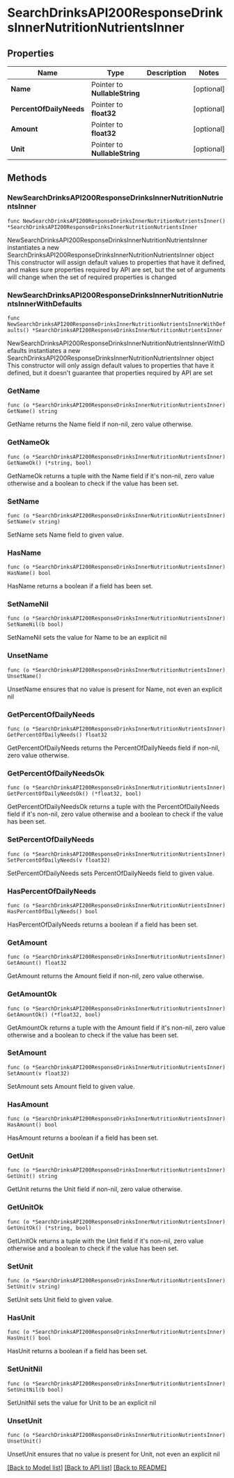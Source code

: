 # SearchDrinksAPI200ResponseDrinksInnerNutritionNutrientsInner

## Properties

Name | Type | Description | Notes
------------ | ------------- | ------------- | -------------
**Name** | Pointer to **NullableString** |  | [optional] 
**PercentOfDailyNeeds** | Pointer to **float32** |  | [optional] 
**Amount** | Pointer to **float32** |  | [optional] 
**Unit** | Pointer to **NullableString** |  | [optional] 

## Methods

### NewSearchDrinksAPI200ResponseDrinksInnerNutritionNutrientsInner

`func NewSearchDrinksAPI200ResponseDrinksInnerNutritionNutrientsInner() *SearchDrinksAPI200ResponseDrinksInnerNutritionNutrientsInner`

NewSearchDrinksAPI200ResponseDrinksInnerNutritionNutrientsInner instantiates a new SearchDrinksAPI200ResponseDrinksInnerNutritionNutrientsInner object
This constructor will assign default values to properties that have it defined,
and makes sure properties required by API are set, but the set of arguments
will change when the set of required properties is changed

### NewSearchDrinksAPI200ResponseDrinksInnerNutritionNutrientsInnerWithDefaults

`func NewSearchDrinksAPI200ResponseDrinksInnerNutritionNutrientsInnerWithDefaults() *SearchDrinksAPI200ResponseDrinksInnerNutritionNutrientsInner`

NewSearchDrinksAPI200ResponseDrinksInnerNutritionNutrientsInnerWithDefaults instantiates a new SearchDrinksAPI200ResponseDrinksInnerNutritionNutrientsInner object
This constructor will only assign default values to properties that have it defined,
but it doesn't guarantee that properties required by API are set

### GetName

`func (o *SearchDrinksAPI200ResponseDrinksInnerNutritionNutrientsInner) GetName() string`

GetName returns the Name field if non-nil, zero value otherwise.

### GetNameOk

`func (o *SearchDrinksAPI200ResponseDrinksInnerNutritionNutrientsInner) GetNameOk() (*string, bool)`

GetNameOk returns a tuple with the Name field if it's non-nil, zero value otherwise
and a boolean to check if the value has been set.

### SetName

`func (o *SearchDrinksAPI200ResponseDrinksInnerNutritionNutrientsInner) SetName(v string)`

SetName sets Name field to given value.

### HasName

`func (o *SearchDrinksAPI200ResponseDrinksInnerNutritionNutrientsInner) HasName() bool`

HasName returns a boolean if a field has been set.

### SetNameNil

`func (o *SearchDrinksAPI200ResponseDrinksInnerNutritionNutrientsInner) SetNameNil(b bool)`

 SetNameNil sets the value for Name to be an explicit nil

### UnsetName
`func (o *SearchDrinksAPI200ResponseDrinksInnerNutritionNutrientsInner) UnsetName()`

UnsetName ensures that no value is present for Name, not even an explicit nil
### GetPercentOfDailyNeeds

`func (o *SearchDrinksAPI200ResponseDrinksInnerNutritionNutrientsInner) GetPercentOfDailyNeeds() float32`

GetPercentOfDailyNeeds returns the PercentOfDailyNeeds field if non-nil, zero value otherwise.

### GetPercentOfDailyNeedsOk

`func (o *SearchDrinksAPI200ResponseDrinksInnerNutritionNutrientsInner) GetPercentOfDailyNeedsOk() (*float32, bool)`

GetPercentOfDailyNeedsOk returns a tuple with the PercentOfDailyNeeds field if it's non-nil, zero value otherwise
and a boolean to check if the value has been set.

### SetPercentOfDailyNeeds

`func (o *SearchDrinksAPI200ResponseDrinksInnerNutritionNutrientsInner) SetPercentOfDailyNeeds(v float32)`

SetPercentOfDailyNeeds sets PercentOfDailyNeeds field to given value.

### HasPercentOfDailyNeeds

`func (o *SearchDrinksAPI200ResponseDrinksInnerNutritionNutrientsInner) HasPercentOfDailyNeeds() bool`

HasPercentOfDailyNeeds returns a boolean if a field has been set.

### GetAmount

`func (o *SearchDrinksAPI200ResponseDrinksInnerNutritionNutrientsInner) GetAmount() float32`

GetAmount returns the Amount field if non-nil, zero value otherwise.

### GetAmountOk

`func (o *SearchDrinksAPI200ResponseDrinksInnerNutritionNutrientsInner) GetAmountOk() (*float32, bool)`

GetAmountOk returns a tuple with the Amount field if it's non-nil, zero value otherwise
and a boolean to check if the value has been set.

### SetAmount

`func (o *SearchDrinksAPI200ResponseDrinksInnerNutritionNutrientsInner) SetAmount(v float32)`

SetAmount sets Amount field to given value.

### HasAmount

`func (o *SearchDrinksAPI200ResponseDrinksInnerNutritionNutrientsInner) HasAmount() bool`

HasAmount returns a boolean if a field has been set.

### GetUnit

`func (o *SearchDrinksAPI200ResponseDrinksInnerNutritionNutrientsInner) GetUnit() string`

GetUnit returns the Unit field if non-nil, zero value otherwise.

### GetUnitOk

`func (o *SearchDrinksAPI200ResponseDrinksInnerNutritionNutrientsInner) GetUnitOk() (*string, bool)`

GetUnitOk returns a tuple with the Unit field if it's non-nil, zero value otherwise
and a boolean to check if the value has been set.

### SetUnit

`func (o *SearchDrinksAPI200ResponseDrinksInnerNutritionNutrientsInner) SetUnit(v string)`

SetUnit sets Unit field to given value.

### HasUnit

`func (o *SearchDrinksAPI200ResponseDrinksInnerNutritionNutrientsInner) HasUnit() bool`

HasUnit returns a boolean if a field has been set.

### SetUnitNil

`func (o *SearchDrinksAPI200ResponseDrinksInnerNutritionNutrientsInner) SetUnitNil(b bool)`

 SetUnitNil sets the value for Unit to be an explicit nil

### UnsetUnit
`func (o *SearchDrinksAPI200ResponseDrinksInnerNutritionNutrientsInner) UnsetUnit()`

UnsetUnit ensures that no value is present for Unit, not even an explicit nil

[[Back to Model list]](../README.md#documentation-for-models) [[Back to API list]](../README.md#documentation-for-api-endpoints) [[Back to README]](../README.md)


